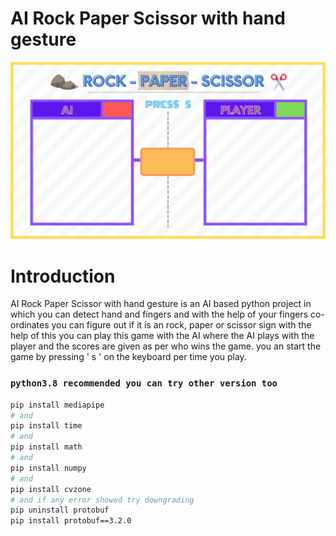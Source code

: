 # AI Rock Paper Scissor with hand gesture


![Aistonepapaer](https://raw.githubusercontent.com/ayush-raj13/RockPaperScissor/main/Resources/BG.png)

#
# Introduction

AI Rock Paper Scissor with hand gesture is an AI based python project in which 
you can detect hand and fingers and with the help of your fingers co-ordinates you can figure out if it is an rock,
paper or scissor sign with the help of this you can play this game with the 
AI where the AI plays with the player and the scores are given as per who wins the game. you an start the game by pressing ' s ' on the keyboard per time you play.

### `python3.8 recommended you can try other version too`

```bash
pip install mediapipe
# and
pip install time
# and
pip install math
# and 
pip install numpy
# and
pip install cvzone
# and if any error showed try downgrading 
pip uninstall protobuf
pip install protobuf==3.2.0
```
